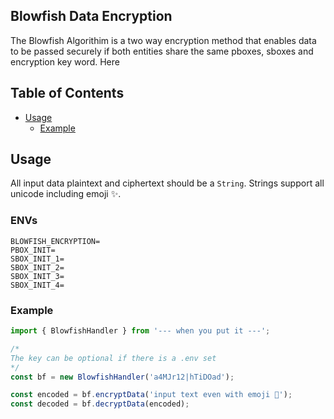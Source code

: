 ## Blowfish Data Encryption

The Blowfish Algorithim is a two way encryption method that enables data to be passed securely if both entities share the same pboxes, sboxes and encryption key word. Here

## Table of Contents

- [Usage](#usage)
  - [Example](#example)

## Usage

All input data plaintext and ciphertext should be a `String`. Strings support all unicode including emoji ✨.

### ENVs

```
BLOWFISH_ENCRYPTION=
PBOX_INIT=
SBOX_INIT_1=
SBOX_INIT_2=
SBOX_INIT_3=
SBOX_INIT_4=
```

### Example

```ts
import { BlowfishHandler } from '--- when you put it ---';

/*
The key can be optional if there is a .env set 
*/
const bf = new BlowfishHandler('a4MJr12|hTiDOad');

const encoded = bf.encryptData('input text even with emoji 🎅');
const decoded = bf.decryptData(encoded);
```
